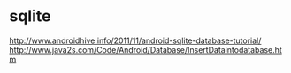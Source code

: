 # sqlite
http://www.androidhive.info/2011/11/android-sqlite-database-tutorial/
http://www.java2s.com/Code/Android/Database/InsertDataintodatabase.htm
